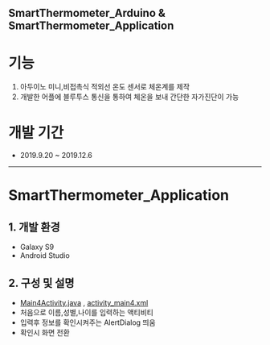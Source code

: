 SmartThermometer_Arduino & SmartThermometer_Application
---------------------------------------------------------
# 기능
1. 아두이노 미니,비접촉식 적외선 온도 센서로 체온계를 제작 
2. 개발한 어플에 블루투스 통신을 통하여 체온을 보내 간단한 자가진단이 가능
# 개발 기간
- 2019.9.20 ~ 2019.12.6
--------------------------------------------------------
# SmartThermometer_Application
## 1. 개발 환경
- Galaxy S9
- Android Studio

## 2. 구성 및 설명
- [Main4Activity.java](https://github.com/cpcp127/Open-Source/blob/master/Tester/app/src/main/java/com/example/tester/Main4Activity.java) ,
[activity_main4.xml](https://github.com/cpcp127/Open-Source/blob/master/Tester/app/src/main/res/layout/activity_main4.xml)
- 처음으로 이름,성별,나이를 입력하는 액티비티
- 입력후 정보를 확인시켜주는 AlertDialog 띄움
- 확인시 화면 전환